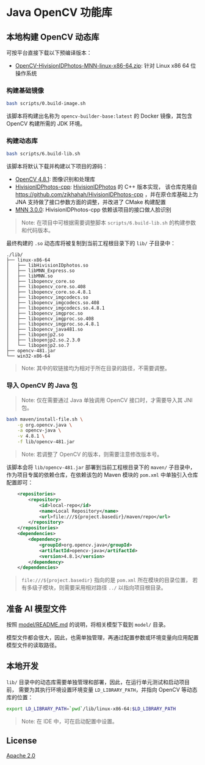 Java OpenCV 功能库
=======================================

## 本地构建 OpenCV 动态库

可按平台直接下载以下预编译版本：

- [OpenCV-HivisionIDPhotos-MNN-linux-x86-64.zip](https://github.com/crazydan-studio/lib-graphic-java-opencv/releases/download/v0.0.1/OpenCV-HivisionIDPhotos-MNN-linux-x86-64.zip): 针对 Linux x86 64 位操作系统

### 构建基础镜像

```bash
bash scripts/0.build-image.sh
```

该脚本将构建出名称为 `opencv-builder-base:latest`
的 Docker 镜像，其包含 OpenCV 构建所需的 JDK 环境。

### 构建动态库

```bash
bash scripts/6.build-lib.sh
```

该脚本将默认下载并构建以下项目的源码：

- [OpenCV 4.8.1](https://github.com/opencv/opencv/releases/tag/4.8.1):
  图像识别和处理库
- [HivisionIDPhotos-cpp](https://github.com/crazydan-studio/HivisionIDPhotos-cpp):
  [HivisionIDPhotos](https://github.com/Zeyi-Lin/HivisionIDPhotos) 的 C++ 版本实现，
  该仓库克隆自 https://github.com/zjkhahah/HivisionIDPhotos-cpp ，并在原仓库基础上为
  JNA 支持做了接口参数方面的调整，并改进了 CMake 构建配置
- [MNN 3.0.0](https://github.com/alibaba/MNN/releases/tag/3.0.0):
  HivisionIDPhotos-cpp 依赖该项目的接口做人脸识别

> Note: 在项目中可根据需要调整脚本 `scripts/6.build-lib.sh` 的构建参数和代码版本。

最终构建的 `.so` 动态库将被复制到当前工程根目录下的 `lib/` 子目录中：

```
./lib/
├── linux-x86-64
│   ├── libHivisionIDphotos.so
│   ├── libMNN_Express.so
│   ├── libMNN.so
│   ├── libopencv_core.so
│   ├── libopencv_core.so.408
│   ├── libopencv_core.so.4.8.1
│   ├── libopencv_imgcodecs.so
│   ├── libopencv_imgcodecs.so.408
│   ├── libopencv_imgcodecs.so.4.8.1
│   ├── libopencv_imgproc.so
│   ├── libopencv_imgproc.so.408
│   ├── libopencv_imgproc.so.4.8.1
│   ├── libopencv_java481.so
│   ├── libopenjp2.so
│   ├── libopenjp2.so.2.3.0
│   └── libopenjp2.so.7
├── opencv-481.jar
└── win32-x86-64
```

> Note: 其中的软链接均为相对于所在目录的路径，不需要调整。

### 导入 OpenCV 的 Java 包

> Note: 仅在需要通过 Java 单独调用 OpenCV 接口时，才需要导入其 JNI 包。

```bash
bash maven/install-file.sh \
    -g org.opencv.java \
    -a opencv-java \
    -v 4.8.1 \
    -f lib/opencv-481.jar
```

> Note: 若调整了 OpenCV 的版本，则需要注意修改版本号。

该脚本会将 `lib/opencv-481.jar` 部署到当前工程根目录下的 `maven/`
子目录中，作为项目专属的依赖仓库，在依赖该包的 Maven 模块的 `pom.xml`
中单独引入仓库配置即可：

```xml
    <repositories>
        <repository>
            <id>local-repo</id>
            <name>Local Repository</name>
            <url>file:///${project.basedir}/maven/repo</url>
        </repository>
    </repositories>
    <dependencies>
        <dependency>
            <groupId>org.opencv.java</groupId>
            <artifactId>opencv-java</artifactId>
            <version>4.8.1</version>
        </dependency>
    </dependencies>
```

> `file:///${project.basedir}` 指向的是 `pom.xml` 所在模块的目录位置，
> 若有多级子模块，则需要采用相对路径 `../` 以指向项目根目录。

## 准备 AI 模型文件

按照 [model/README.md](./model/README.md) 的说明，将相关模型下载到 `model/` 目录。

模型文件都会很大，因此，也需单独管理，再通过配置参数或环境变量向应用配置模型文件的读取路径。

## 本地开发

`lib/` 目录中的动态库需要单独管理和部署，因此，在运行单元测试和启动项目前，
需要为其执行环境设置环境变量 `LD_LIBRARY_PATH`，并指向 OpenCV 等动态库的位置：

```bash
export LD_LIBRARY_PATH=`pwd`/lib/linux-x86-64:$LD_LIBRARY_PATH
```

> Note: 在 IDE 中，可在启动配置中设置。

## License

[Apache 2.0](./LICENSE)
